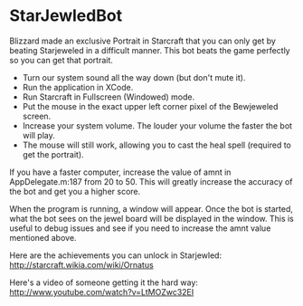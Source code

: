 StarJewledBot
=============

Blizzard made an exclusive Portrait in Starcraft that you can only get by beating Starjeweled in a difficult manner. This bot beats the game perfectly so you can get that portrait.

* Turn our system sound all the way down (but don't mute it).
* Run the application in XCode.
* Run Starcraft in Fullscreen (Windowed) mode.
* Put the mouse in the exact upper left corner pixel of the Bewjeweled screen.
* Increase your system volume. The louder your volume the faster the bot will play.
* The mouse will still work, allowing you to cast the heal spell (required to get the portrait).

If you have a faster computer, increase the value of amnt in AppDelegate.m:187 from 20 to 50. This will greatly increase the accuracy of the bot and get you a higher score.

When the program is running, a window will appear. Once the bot is started, what the bot sees on the jewel board will be displayed in the window. This is useful to debug issues and see if you need to increase the amnt value mentioned above.

Here are the achievements you can unlock in Starjewled: http://starcraft.wikia.com/wiki/Ornatus

Here's a video of someone getting it the hard way:
http://www.youtube.com/watch?v=LtMOZwc32EI
